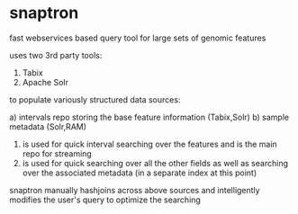 # snaptron
fast webservices based query tool for large sets of genomic features

uses two 3rd party tools:

1) Tabix
2) Apache Solr

to populate variously structured data sources:

a) intervals repo storing the base feature information (Tabix,Solr)
b) sample metadata (Solr,RAM)

1) is used for quick interval searching over the features and is the main repo for streaming
2) is used for quick searching over all the other fields as well as searching over the associated metadata (in a separate index at this point)

snaptron manually hashjoins across above sources and intelligently modifies the user's query to optimize the searching
